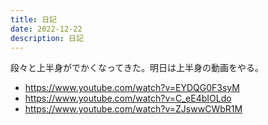 ```yaml
---
title: 日記
date: 2022-12-22
description: 日記
---
```


段々と上半身がでかくなってきた。明日は上半身の動画をやる。

- https://www.youtube.com/watch?v=EYDQG0F3syM
- https://www.youtube.com/watch?v=C_eE4bIOLdo
- https://www.youtube.com/watch?v=ZJswwCWbR1M

